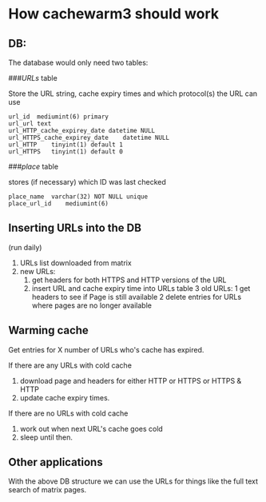 How cachewarm3 should work
==========================

DB:
---

The database would only need two tables:

###*URLs* table

Store the URL string, cache expiry times and which protocol(s) the URL can use

	url_id	mediumint(6) primary
	url_url	text
	url_HTTP_cache_expirey_date	datetime NULL
	url_HTTPS_cache_expirey_date	datetime NULL
	url_HTTP	tinyint(1) default 1
	url_HTTPS	tinyint(1) default 0


###*place* table

stores (if necessary) which ID was last checked

	place_name	varchar(32) NOT NULL unique
	place_url_id	mediumint(6)



Inserting URLs into the DB
--------------------------

(run daily)
1.	URLs list downloaded from matrix
2.	new URLs:
	1.	get headers for both HTTPS and HTTP versions of the URL
	2.	insert URL and cache expiry time into URLs table
3	old URLs:
	1	get headers to see if Page is still available
	2	delete entries for URLs where pages are no longer available

Warming cache
-------------

Get entries for X number of URLs who\'s cache has expired.

If there are any URLs with cold cache
1.	download page and headers for either HTTP or HTTPS or HTTPS & HTTP
2.	update cache expiry times.

If there are no URLs with cold cache
1.	work out when next URL's cache goes cold
2.	sleep until then.


Other applications
------------------

With the above DB structure we can use the URLs for things like the full text search of matrix pages.
